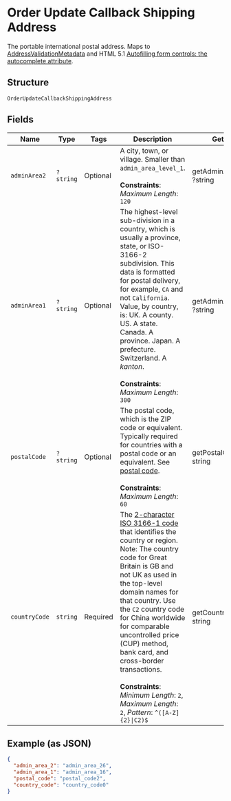 
# Order Update Callback Shipping Address

The portable international postal address. Maps to [AddressValidationMetadata](https://github.com/googlei18n/libaddressinput/wiki/AddressValidationMetadata) and HTML 5.1 [Autofilling form controls: the autocomplete attribute](https://www.w3.org/TR/html51/sec-forms.html#autofilling-form-controls-the-autocomplete-attribute).

## Structure

`OrderUpdateCallbackShippingAddress`

## Fields

| Name | Type | Tags | Description | Getter | Setter |
|  --- | --- | --- | --- | --- | --- |
| `adminArea2` | `?string` | Optional | A city, town, or village. Smaller than `admin_area_level_1`.<br><br>**Constraints**: *Maximum Length*: `120` | getAdminArea2(): ?string | setAdminArea2(?string adminArea2): void |
| `adminArea1` | `?string` | Optional | The highest-level sub-division in a country, which is usually a province, state, or ISO-3166-2 subdivision. This data is formatted for postal delivery, for example, `CA` and not `California`. Value, by country, is: UK. A county. US. A state. Canada. A province. Japan. A prefecture. Switzerland. A *kanton*.<br><br>**Constraints**: *Maximum Length*: `300` | getAdminArea1(): ?string | setAdminArea1(?string adminArea1): void |
| `postalCode` | `?string` | Optional | The postal code, which is the ZIP code or equivalent. Typically required for countries with a postal code or an equivalent. See [postal code](https://en.wikipedia.org/wiki/Postal_code).<br><br>**Constraints**: *Maximum Length*: `60` | getPostalCode(): ?string | setPostalCode(?string postalCode): void |
| `countryCode` | `string` | Required | The [2-character ISO 3166-1 code](/api/rest/reference/country-codes/) that identifies the country or region. Note: The country code for Great Britain is GB and not UK as used in the top-level domain names for that country. Use the `C2` country code for China worldwide for comparable uncontrolled price (CUP) method, bank card, and cross-border transactions.<br><br>**Constraints**: *Minimum Length*: `2`, *Maximum Length*: `2`, *Pattern*: `^([A-Z]{2}\|C2)$` | getCountryCode(): string | setCountryCode(string countryCode): void |

## Example (as JSON)

```json
{
  "admin_area_2": "admin_area_26",
  "admin_area_1": "admin_area_16",
  "postal_code": "postal_code2",
  "country_code": "country_code0"
}
```

